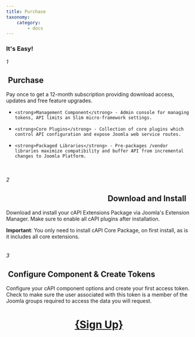 ```yaml
---
title: Purchase
taxonomy:
    category:
        - docs
---
```


### It's Easy!

<span class="rt-icon-left wow bounceInLeft visible-phone">
  <i class="fa fa-5x pull-left fa-border visible-phone">1</i>
</span>
<h2 class="hidden-phone"><i class="fa fa-arrow-circle-o-right">&nbsp;</i>Purchase</h2>

<p class="hidden-phone">Pay once to get a 12-month subscription providing download access, updates and free feature upgrades.</p>

*     <strong>Management Component</strong> - Admin console for managing tokens, API limits an Slim micro-framework settings.
*     <strong>Core Plugins</strong> - Collection of core plugins which control API configuration and expose Joomla web service routes.
*     <strong>Packaged Libraries</strong> - Pre-packages /vendor libraries maximize compatibility and buffer API from incremental changes to Joomla Platform.
    
<div class="clear"></div><br />
<div style="margin-left:66%;margin-right:33%;"><i class="fa fa-arrow-down fa-4x fa-align-center hidden-phone"></i></div>
<div class="clear"></div><br />

<span class="rt-icon-left wow bounceInLeft visible-phone">
  <i class="fa fa-5x pull-left fa-border visible-phone">2</i>
</span>
<span style="text-align:right;"><h2 class="hidden-phone">Download and Install&nbsp;<i class="fa fa-arrow-circle-o-left">&nbsp;&nbsp;</i></h2></span>
<p class="hidden-phone">Download and install your cAPI Extensions Package via Joomla's Extension Manager. Make sure to enable all cAPI plugins after installation.</p>
<strong>Important</strong>: You only need to install cAPI Core Package, on first install, as is it includes all core extensions.

<div class="clear"></div><br />
<div style="margin-left:33%;margin-right:66%;"><i class="fa fa-arrow-down fa-4x fa-align-center hidden-phone"></i></div>
<div class="clear"></div><br />



<span class="rt-icon-left wow bounceInLeft visible-phone">
  <i class="fa fa-5x pull-left fa-border visible-phone">3</i>
</span>
<h2 class="hidden-phone"><i class="fa fa-arrow-circle-o-right"></i>&nbsp;Configure Component & Create Tokens</h2>
<p class="hidden-phone">Configure your cAPI component options and create your first access token. Check to make sure the user associated with this token is a member of the Joomla groups required to access the data you will request.</p>

<div class="clear"></div>
<div style="text-align:center">
<h1><a type="button" href="https://www.annatech.com/plan/subscribe.html?Itemid=1015&group_id=22">{Sign Up}</a></h1>
</div>